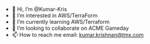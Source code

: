 - 👋 Hi, I’m @Kumar-Kris
- 👀 I’m interested in AWS/TerraForm
- 🌱 I’m currently learning AWS/Terraform
- 💞️ I’m looking to collaborate on ACME Gameday
- 📫 How to reach me email: kumar.krishnan@tmx.com

<!---
Kumar-Kris/Kumar-Kris is a ✨ special ✨ repository because its `README.md` (this file) appears on your GitHub profile.
You can click the Preview link to take a look at your changes.
--->
